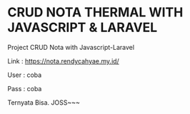 # CRUD NOTA THERMAL WITH JAVASCRIPT & LARAVEL
Project CRUD Nota with Javascript-Laravel

Link : https://nota.rendycahyae.my.id/

User : coba

Pass : coba

Ternyata Bisa. JOSS~~~

